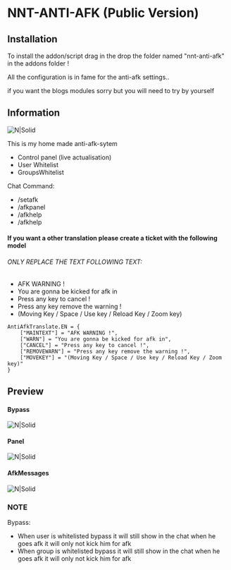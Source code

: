 # NNT-ANTI-AFK (Public Version)

## Installation

To install the addon/script drag in the drop the folder named "nnt-anti-afk" in the addons folder !

All the configuration is in fame for the anti-afk settings..

if you want the blogs modules sorry but you will need to try by yourself

## Information

![N|Solid](https://git.natsu-net.ca:8443/AikoSuzuki/Gmod-AntiAfk-PublicV/raw/branch/master/images/Screenshot_27.png)

This is my home made anti-afk-sytem
- Control panel (live actualisation)
- User Whitelist
- GroupsWhitelist

Chat Command:
- /setafk
- /afkpanel
- /afkhelp
- /afkhelp

#### If you want a other translation please create a ticket with the following model

###### ONLY REPLACE THE TEXT FOLLOWING TEXT:
- AFK WARNING !
- You are gonna be kicked for afk in
- Press any key to cancel !
- Press any key remove the warning !
- (Moving Key / Space / Use key / Reload Key / Zoom key)


```
AntiAfkTranslate.EN = {
	["MAINTEXT"] = "AFK WARNING !",
	["WARN"] = "You are gonna be kicked for afk in",
	["CANCEL"] = "Press any key to cancel !",
	["REMOVEWARN"] = "Press any key remove the warning !",
	["MOVEKEY"] = "(Moving Key / Space / Use key / Reload Key / Zoom key)"
}
```

## Preview
#### Bypass
![N|Solid](https://git.natsu-net.ca:8443/AikoSuzuki/Gmod-AntiAfk-PublicV/raw/branch/master/images/Screenshot_26.png)
#### Panel
![N|Solid](https://git.natsu-net.ca:8443/AikoSuzuki/Gmod-AntiAfk-PublicV/raw/branch/master/images/Screenshot_29.png)
#### AfkMessages
![N|Solid](https://git.natsu-net.ca:8443/AikoSuzuki/Gmod-AntiAfk-PublicV/raw/branch/master/images/Screenshot_30.png)
### NOTE
Bypass:
  - When user is whitelisted bypass it will still show in the chat when he goes afk it will only not kick him for afk
  - When group is whitelisted bypass it will still show in the chat when he goes afk it will only not kick him for afk
